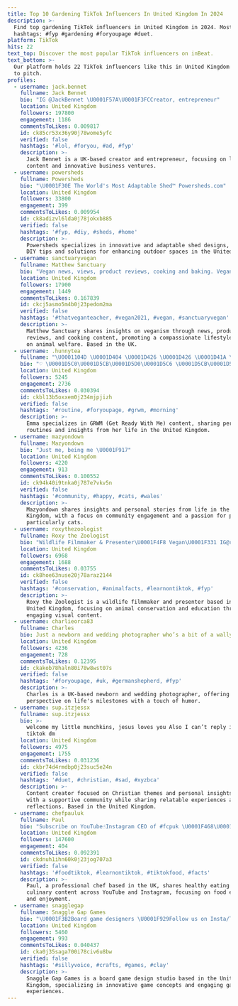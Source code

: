 ```yaml
---
title: Top 10 Gardening TikTok Influencers In United Kingdom In 2024
description: >-
  Find top gardening TikTok influencers in United Kingdom in 2024. Most popular
  hashtags: #fyp #gardening #foryoupage #duet.
platform: TikTok
hits: 22
text_top: Discover the most popular TikTok influencers on inBeat.
text_bottom: >-
  Our platform holds 22 TikTok influencers like this in United Kingdom for you
  to pitch.
profiles:
  - username: jack.bennet
    fullname: Jack Bennet
    bio: "IG @JackBennet \U0001F57A\U0001F3FCCreator, entrepreneur"
    location: United Kingdom
    followers: 197800
    engagement: 1186
    commentsToLikes: 0.009817
    id: ck85cr53x36y90j78wome5yfc
    verified: false
    hashtags: '#lol, #foryou, #ad, #fyp'
    description: >-
      Jack Bennet is a UK-based creator and entrepreneur, focusing on lifestyle
      content and innovative business ventures.
  - username: powersheds
    fullname: Powersheds
    bio: "\U0001F30E The World's Most Adaptable Shed™ Powersheds.com"
    location: United Kingdom
    followers: 33800
    engagement: 399
    commentsToLikes: 0.009954
    id: ck8adizvl6lda0j78jokxb885
    verified: false
    hashtags: '#fyp, #diy, #sheds, #home'
    description: >-
      Powersheds specializes in innovative and adaptable shed designs, offering
      DIY tips and solutions for enhancing outdoor spaces in the United Kingdom.
  - username: sanctuaryvegan
    fullname: Matthew Sanctuary
    bio: "Vegan news, views, product reviews, cooking and baking. Vegan for the animals \U0001F331"
    location: United Kingdom
    followers: 17900
    engagement: 1449
    commentsToLikes: 0.167839
    id: ckcj5asmo5m4b0j23pedom2ma
    verified: false
    hashtags: '#thatveganteacher, #vegan2021, #vegan, #sanctuaryvegan'
    description: >-
      Matthew Sanctuary shares insights on veganism through news, product
      reviews, and cooking content, promoting a compassionate lifestyle focused
      on animal welfare. Based in the UK.
  - username: .hunnytea
    fullname: "\U0001104D \U0001D404 \U0001D426 \U0001D426 \U0001D41A \U0001104D"
    bio: "♡ \U0001D5C0\U0001D5CB\U0001D5D0\U0001D5C6 \U0001D5CB\U0001D5C8\U0001D5CE\U0001D5CD\U0001D5C2\U0001D5C7\U0001D5BE\U0001D5CC ♡"
    location: United Kingdom
    followers: 5245
    engagement: 2736
    commentsToLikes: 0.030394
    id: ckbl13b5oxxem0j234mjpjizh
    verified: false
    hashtags: '#routine, #foryoupage, #grwm, #morning'
    description: >-
      Emmа specializes in GRWM (Get Ready With Me) content, sharing personal
      routines and insights from her life in the United Kingdom.
  - username: mazyondown
    fullname: Mazyondown
    bio: "Just me, being me \U0001F917"
    location: United Kingdom
    followers: 4220
    engagement: 913
    commentsToLikes: 0.100552
    id: ck94k40i9tnka0j787e7vkv5n
    verified: false
    hashtags: '#community, #happy, #cats, #wales'
    description: >-
      Mazyondown shares insights and personal stories from life in the United
      Kingdom, with a focus on community engagement and a passion for pets,
      particularly cats.
  - username: roxythezoologist
    fullname: Roxy the Zoologist
    bio: "Wildlife Filmmaker & Presenter\U0001F4F8 Vegan\U0001F331 IG@roxythezoologist YouTube ⬇️\U0001F3A5"
    location: United Kingdom
    followers: 6968
    engagement: 1688
    commentsToLikes: 0.03755
    id: ck8hoe63nuse20j78araz2144
    verified: false
    hashtags: '#conservation, #animalfacts, #learnontiktok, #fyp'
    description: >-
      Roxy the Zoologist is a wildlife filmmaker and presenter based in the
      United Kingdom, focusing on animal conservation and education through
      engaging visual content.
  - username: charlieorca83
    fullname: Charles
    bio: Just a newborn and wedding photographer who’s a bit of a wally
    location: United Kingdom
    followers: 4236
    engagement: 728
    commentsToLikes: 0.12395
    id: ckakob78haln80i78w8wst07s
    verified: false
    hashtags: '#foryoupage, #uk, #germanshepherd, #fyp'
    description: >-
      Charles is a UK-based newborn and wedding photographer, offering a unique
      perspective on life's milestones with a touch of humor.
  - username: sup.itzjessx
    fullname: sup.itzjessx
    bio: >-
      welcome my little munchkins, jesus loves you Also I can’t reply in my
      tiktok dm
    location: United Kingdom
    followers: 4975
    engagement: 1755
    commentsToLikes: 0.031236
    id: ckbr74d4rmdbp0j23suc5e24n
    verified: false
    hashtags: '#duet, #christian, #sad, #xyzbca'
    description: >-
      Content creator focused on Christian themes and personal insights. Engages
      with a supportive community while sharing relatable experiences and
      reflections. Based in the United Kingdom.
  - username: chefpauluk
    fullname: Paul
    bio: "Subscribe on YouTube☝️Instagram CEO of #fcpuk \U0001F468‍\U0001F373 Eat Healthy \U0001F32E Love Food ❤️"
    location: United Kingdom
    followers: 147600
    engagement: 404
    commentsToLikes: 0.092391
    id: ckdnuh1ihn60k0j23jog707a3
    verified: false
    hashtags: '#foodtiktok, #learnontiktok, #tiktokfood, #facts'
    description: >-
      Paul, a professional chef based in the UK, shares healthy eating tips and
      culinary content across YouTube and Instagram, focusing on food education
      and enjoyment.
  - username: snagglegap
    fullname: Snaggle Gap Games
    bio: "\U0001F3B2Board game designers \U0001F929Follow us on Insta/Twitter: @snagglegapgames"
    location: United Kingdom
    followers: 5460
    engagement: 993
    commentsToLikes: 0.040437
    id: cka0j35saga700i78civ6u8bw
    verified: false
    hashtags: '#sillyvoice, #crafts, #games, #clay'
    description: >-
      Snaggle Gap Games is a board game design studio based in the United
      Kingdom, specializing in innovative game concepts and engaging gameplay
      experiences.
---
```


